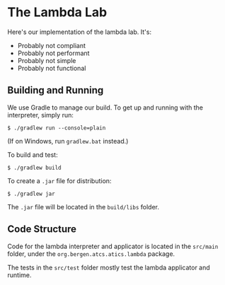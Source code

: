 # The Lambda Lab
Here's our implementation of the lambda lab. It's:
* Probably not compliant
* Probably not performant
* Probably not simple
* Probably not functional

## Building and Running
We use Gradle to manage our build. To get up and running with the interpreter, simply run:
```shell script
$ ./gradlew run --console=plain
```
(If on Windows, run `gradlew.bat` instead.)

To build and test:
```shell script
$ ./gradlew build
```

To create a `.jar` file for distribution:
```shell script
$ ./gradlew jar
```
The `.jar` file will be located in the `build/libs` folder.

## Code Structure
Code for the lambda interpreter and applicator is located in the `src/main` folder, under the `org.bergen.atcs.atics.lambda` package.

The tests in the `src/test` folder mostly test the lambda applicator and runtime.